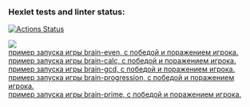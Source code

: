 ### Hexlet tests and linter status:
[![Actions Status](https://github.com/brahmanchik/php-project-lvl1/actions/workflows/hexlet-check.yml/badge.svg)](https://github.com/brahmanchik/php-project-lvl1/actions)

<a href="https://codeclimate.com/github/brahmanchik/php-project-lvl1/maintainability"><img src="https://api.codeclimate.com/v1/badges/3211c6a3660391d72fc1/maintainability" /></a></br>
<a href="https://asciinema.org/a/IVQ62vUjK7peJLZ8mfkWaJROu">пример запуска игры brain-even, с победой и поражением игрока.</a><br>
<a href="https://asciinema.org/a/165DcaWQU85xQsn1iqOUFwFmK">пример запуска игры brain-calc, с победой и поражением игрока.</a></br>
<a href="https://asciinema.org/a/QWe5kZJH2WhhDiNzMbARfKuzw">пример запуска игры brain-gcd, с победой и поражением игрока.</a></br>
<a href="https://asciinema.org/a/43aDSbS5CYSw03nDmmBS8OXM3">пример запуска игры brain-progression, с победой и поражением игрока.</a></br>
<a href="https://asciinema.org/a/KUsvcNYe6wPoGKhjzxcmst6TP">пример запуска игры brain-prime, с победой и поражением игрока.</a></br>






